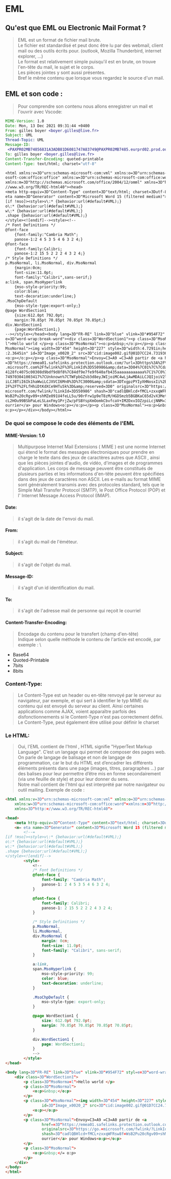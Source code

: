 # EML

## Qu'est que EML ou Electronic Mail Format ?
> EML est un format de fichier mail brute. \
> Le fichier est standardisé et peut donc être lu par des webmail, client mail ou des outils écrits pour. (outlook, Mozilla Thunderbird, internet explorer, ...) \
> Le format est relativement simple puisqu'il est en brute, on trouve l'en-tête du mail, le sujet et le corps. \
> Les pièces jointes y sont aussi présentes. \
> Bref le même contenu que lorsque vous regardez le source d'un mail.

## EML et son code :
> Pour comprendre son contenu nous allons enregistrer un mail et l'ouvrir avec Vscode:
```eml
MIME-Version: 1.0
Date: Mon, 13 Dec 2021 09:31:44 +0400
From: gilles boyer <boyer.gilles@live.fr>
Subject: UML
Thread-Topic: UML
Message-ID:
 <PAXPR02MB74856831A3ADB81D6081747A83749@PAXPR02MB7485.eurprd02.prod.outlook.com>
To: gilles boyer <boyer.gilles@live.fr>
Content-Transfer-Encoding: quoted-printable
Content-Type: text/html; charset="utf-8"

<html xmlns:v=3D"urn:schemas-microsoft-com:vml" xmlns:o=3D"urn:schemas-micr=
osoft-com:office:office" xmlns:w=3D"urn:schemas-microsoft-com:office:word" =
xmlns:m=3D"http://schemas.microsoft.com/office/2004/12/omml" xmlns=3D"http:=
//www.w3.org/TR/REC-html40"><head>
<meta http-equiv=3D"Content-Type" content=3D"text/html; charset=3Dutf-8"><m=
eta name=3D"Generator" content=3D"Microsoft Word 15 (filtered medium)"><!--=
[if !mso]><style>v\:* {behavior:url(#default#VML);}
o\:* {behavior:url(#default#VML);}
w\:* {behavior:url(#default#VML);}
.shape {behavior:url(#default#VML);}
</style><![endif]--><style><!--
/* Font Definitions */
@font-face
	{font-family:"Cambria Math";
	panose-1:2 4 5 3 5 4 6 3 2 4;}
@font-face
	{font-family:Calibri;
	panose-1:2 15 5 2 2 2 4 3 2 4;}
/* Style Definitions */
p.MsoNormal, li.MsoNormal, div.MsoNormal
	{margin:0cm;
	font-size:11.0pt;
	font-family:"Calibri",sans-serif;}
a:link, span.MsoHyperlink
	{mso-style-priority:99;
	color:blue;
	text-decoration:underline;}
.MsoChpDefault
	{mso-style-type:export-only;}
@page WordSection1
	{size:612.0pt 792.0pt;
	margin:70.85pt 70.85pt 70.85pt 70.85pt;}
div.WordSection1
	{page:WordSection1;}
--></style></head><body lang=3D"FR-RE" link=3D"blue" vlink=3D"#954F72" styl=
e=3D"word-wrap:break-word"><div class=3D"WordSection1"><p class=3D"MsoNorma=
l">Hello world </p><p class=3D"MsoNormal"><o:p>&nbsp;</o:p></p><p class=3D"=
MsoNormal"><img width=3D"454" height=3D"227" style=3D"width:4.7291in;height=
:2.3645in" id=3D"Image_x0020_2" src=3D"cid:image002.gif@01D7CC24.73193600">=
<o:p></o:p></p><p class=3D"MsoNormal">Envoy=C3=A9 =C3=A0 partir de <a href=
=3D"https://emea01.safelinks.protection.outlook.com/?url=3Dhttps%3A%2F%2Fgo=
.microsoft.com%2Ffwlink%2F%3FLinkId%3D550986&amp;data=3D04%7C01%7C%7Cda65c5=
4128fc4075c00308d9bdf9d8f8%7C84df9e7fe9f640afb435aaaaaaaaaaaa%7C1%7C0%7C637=
749703041003417%7CUnknown%7CTWFpbGZsb3d8eyJWIjoiMC4wLjAwMDAiLCJQIjoiV2luMzI=
iLCJBTiI6Ik1haWwiLCJXVCI6Mn0%3D%7C3000&amp;sdata=3DTxgpzPYIyXHNosxIi%2BGai%=
2F%2FT%2FLfHhiDtKdXCe9HTu5k%3D&amp;reserved=3D0" originalsrc=3D"https://go.=
microsoft.com/fwlink/?LinkId=3D550986" shash=3D"cadlQBHlcd+fMCL+zxxqWFRsw8f=
WsB2Pu20cRgv09+shMZe091U4feLL5u/90rFrw1p9eT8zM/HGDSmzb5BGBKaC65d2vX3MetnbbY=
cL2HOu99BSbPaLeLSLaxFmy1PrjZw/pFSBYspXmOomkCbvfcaV+IM2DxvIOZzpiLcjNNM=3D">C=
ourrier</a> pour Windows<o:p></o:p></p><p class=3D"MsoNormal"><o:p>&nbsp;</=
o:p></p></div></body></html>=
```

### De quoi se compose le code des éléments de l'EML

#### MIME-Version: 1.0 
>Multipurpose Internet Mail Extensions ( MIME ) est une norme Internet qui étend le format des messages électroniques pour prendre en charge le texte dans des jeux de caractères autres que ASCII , ainsi que les pièces jointes d'audio, de vidéo, d'images et de programmes d'application. Les corps de message peuvent être constitués de plusieurs parties et les informations d'en-tête peuvent être spécifiées dans des jeux de caractères non ASCII. Les e-mails au format MIME sont généralement transmis avec des protocoles standard, tels que le Simple Mail Transfer Protocol (SMTP), le Post Office Protocol (POP) et l' Internet Message Access Protocol (IMAP).

#### Date:
> il s'agit de la date de l'envoi du mail.

#### From:
> il s'agit du mail de l'éméteur.

#### Subject:
> il s'agit de l'objet du mail.

#### Message-ID: 
> il s'agit d'un id identification du mail.

#### To:
> il s'agit de l'adresse mail de personne qui reçoit le courriel

#### Content-Transfer-Encoding:
> Encodage du contenu pour le transfert (champ d'en-tête) \
>Indique selon quelle méthode le contenu de l'article est encodé, par exemple : \
- Base64
- Quoted-Printable
- 7bits
- 8bits

### Content-Type:
> Le Content-Type est un header ou en-tête renvoyé par le serveur au navigateur, par exemple, et qui sert à identifier le typ MIME du contenu qui est envoyé du serveur au client. Ainsi certaines applications comme AJAX, voient apparaître parfois des disfonctionnements si le Content-Type n'est pas correctement défini.
> Le Content-Type, peut également être utilisé pour définir le charset

### Le HTML:
> Oui, l'EML contient de l'html , HTML signifie "HyperText Markup Language". C’est un langage qui permet de composer des pages web. On parle de langage de balisage et non de langage de programmation, car le but du HTML est d’encadrer les différents éléments présents dans une page (images, titres, paragraphes ...) par des balises pour leur permettre d’être mis en forme secondairement (via une feuille de style) et pour leur donner du sens.\
> Notre mail contient de l'html qui est interprété par notre navigateur ou outil mailing.
> Exemple de code :
```html
<html xmlns:v=3D"urn:schemas-microsoft-com:vml" xmlns:o=3D"urn:schemas-micr=osoft-com:office:office"
    xmlns:w=3D"urn:schemas-microsoft-com:office:word"=xmlns:m=3D"http://schemas.microsoft.com/office/2004/12/omml"
    xmlns=3D"http:=//www.w3.org/TR/REC-html40">

<head>
    <meta http-equiv=3D"Content-Type" content=3D"text/html; charset=3Dutf-8">
    <m= eta name=3D"Generator" content=3D"Microsoft Word 15 (filtered medium)">
        <!--=
[if !mso]><style>v\:* {behavior:url(#default#VML);}
o\:* {behavior:url(#default#VML);}
w\:* {behavior:url(#default#VML);}
.shape {behavior:url(#default#VML);}
</style><![endif]-->
        <style>
            <!--
            /* Font Definitions */
            @font-face {
                font-family: "Cambria Math";
                panose-1: 2 4 5 3 5 4 6 3 2 4;
            }

            @font-face {
                font-family: Calibri;
                panose-1: 2 15 5 2 2 2 4 3 2 4;
            }

            /* Style Definitions */
            p.MsoNormal,
            li.MsoNormal,
            div.MsoNormal {
                margin: 0cm;
                font-size: 11.0pt;
                font-family: "Calibri", sans-serif;
            }

            a:link,
            span.MsoHyperlink {
                mso-style-priority: 99;
                color: blue;
                text-decoration: underline;
            }

            .MsoChpDefault {
                mso-style-type: export-only;
            }

            @page WordSection1 {
                size: 612.0pt 792.0pt;
                margin: 70.85pt 70.85pt 70.85pt 70.85pt;
            }

            div.WordSection1 {
                page: WordSection1;
            }
            -->
        </style>
</head>

<body lang=3D"FR-RE" link=3D"blue" vlink=3D"#954F72" styl=e=3D"word-wrap:break-word">
    <div class=3D"WordSection1">
        <p class=3D"MsoNorma=l">Hello world </p>
        <p class=3D"MsoNormal">
            <o:p>&nbsp;</o:p>
        </p>
        <p class=3D"=MsoNormal"><img width=3D"454" height=3D"227" style=3D"width:4.7291in;height=:2.3645in"
                id=3D"Image_x0020_2" src=3D"cid:image002.gif@01D7CC24.73193600">=
            <o:p></o:p>
        </p>
        <p class=3D"MsoNormal">Envoy=C3=A9 =C3=A0 partir de <a
                href==3D"https://emea01.safelinks.protection.outlook.com/?url=3Dhttps%3A%2F%2Fgo=.microsoft.com%2Ffwlink%2F%3FLinkId%3D550986&amp;data=3D04%7C01%7C%7Cda65c5=4128fc4075c00308d9bdf9d8f8%7C84df9e7fe9f640afb435aaaaaaaaaaaa%7C1%7C0%7C637=749703041003417%7CUnknown%7CTWFpbGZsb3d8eyJWIjoiMC4wLjAwMDAiLCJQIjoiV2luMzI=iLCJBTiI6Ik1haWwiLCJXVCI6Mn0%3D%7C3000&amp;sdata=3DTxgpzPYIyXHNosxIi%2BGai%=2F%2FT%2FLfHhiDtKdXCe9HTu5k%3D&amp;reserved=3D0"
                originalsrc=3D"https://go.=microsoft.com/fwlink/?LinkId=3D550986"
                shash=3D"cadlQBHlcd+fMCL+zxxqWFRsw8f=WsB2Pu20cRgv09+shMZe091U4feLL5u/90rFrw1p9eT8zM/HGDSmzb5BGBKaC65d2vX3MetnbbY=cL2HOu99BSbPaLeLSLaxFmy1PrjZw/pFSBYspXmOomkCbvfcaV+IM2DxvIOZzpiLcjNNM=3D">C=
                ourrier</a> pour Windows<o:p></o:p>
        </p>
        <p class=3D"MsoNormal">
            <o:p>&nbsp;</= o:p>
        </p>
    </div>
</body>
</html>
```




